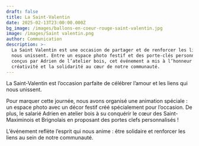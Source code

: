 ```yaml
---
draft: false
title: La Saint-Valentin
date: 2025-02-13T23:00:00.000Z
bg_image: /images/ballons-en-coeur-rouge-saint-valentin.jpg
image: /images/Saint valentin.png
author: Communication
description: >-
  La Saint Valentin est une occasion de partager et de renforcer les liens qui
  nous unissent. Entre un espace photo festif et des porte-clés personnalisés
  conçus par Adrien de l’atelier bois, cet événement a mis à l’honneur la
  créativité et la solidarité au cœur de notre communauté.
---
```


La Saint-Valentin est l’occasion parfaite de célébrer l’amour et les liens qui nous unissent.

Pour marquer cette journée, nous avons organisé une animation spéciale : un espace photo avec un décor festif créé spécialement pour l’occasion. De plus, le salarié Adrien en atelier bois à su conquérir le cœur des Saint-Maximinois et Brignolais en proposant des portes clefs personnalisés !

L’événement reflète l’esprit qui nous anime : être solidaire et renforcer les liens au sein de notre communauté.
